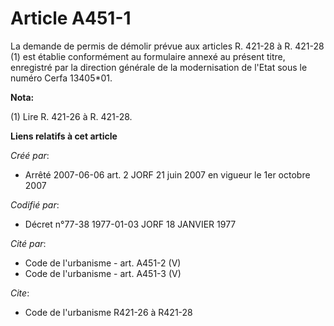 # Article A451-1

La demande de permis de démolir prévue aux articles R. 421-28 à R. 421-28 (1) est établie conformément au formulaire annexé
au présent titre, enregistré par la direction générale de la modernisation de l'Etat sous le numéro Cerfa 13405*01.

**Nota:**

(1) Lire R. 421-26 à R. 421-28.

**Liens relatifs à cet article**

_Créé par_:

  - Arrêté 2007-06-06 art. 2 JORF 21 juin 2007 en vigueur le 1er octobre 2007

_Codifié par_:

  - Décret n°77-38 1977-01-03 JORF 18 JANVIER 1977

_Cité par_:

  - Code de l'urbanisme - art. A451-2 (V)
  - Code de l'urbanisme - art. A451-3 (V)

_Cite_:

  - Code de l'urbanisme R421-26 à R421-28
